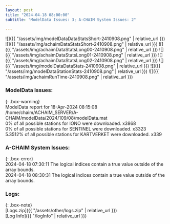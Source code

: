 ```yaml
---
layout: post
title: "2024-04-18 08:00:00"
subtitle: "ModelData Issues: 3; A-CHAIM System Issues: 2"

---
```


![]({{ "/assets/img/modelDataDataStatsShort-2410908.png" | relative_url }})
![]({{ "/assets/img/achaimDataStatsShort-2410908.png" | relative_url }})
![]({{ "/assets/img/achaimDataStatsLong00-2410908.png" | relative_url }})
![]({{ "/assets/img/achaimDataStatsLong01-2410908.png" | relative_url }})
![]({{ "/assets/img/achaimDataStatsLong02-2410908.png" | relative_url }})
![]({{ "/assets/img/modelDataDataStats-2410908.png" | relative_url }})
![]({{ "/assets/img/modelDataStationStats-2410908.png" | relative_url }})
![]({{ "/assets/img/achaimRunTime-2410908.png" | relative_url }})


### ModelData Issues:  
  
{: .box-warning}  
 ModelData report for 18-Apr-2024 08:15:08   
 /home/chaim/ACHAIM_SERVER/A-CHAIM/modelData/2024/109/08/modelData.mat   
 0% of all possible stations for IONO were downloaded. x3868   
 0% of all possible stations for SENTINEL were downloaded. x3323   
 5.3512% of all possible stations for KARTVERKET were downloaded. x339   
  
### A-CHAIM System Issues:  
  
{: .box-error}  
2024-04-18 07:30:11 The logical indices contain a true value outside of the array bounds.  
2024-04-18 08:30:31 The logical indices contain a true value outside of the array bounds.  

### Logs:  
  
{: .box-note}  
[Logs.zip]({{ "/assets/other/logs.zip" | relative_url }})  
[Log Info]({{ "/logInfo" | relative_url }})  
